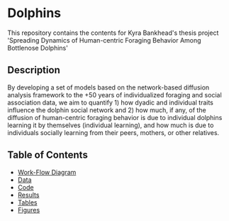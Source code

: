 # Dolphins

This repository contains the contents for Kyra Bankhead's thesis project 'Spreading Dynamics of Human-centric Foraging Behavior Among Bottlenose Dolphins'

## Description

By developing a set of models based on the network-based diffusion analysis framework to the +50 years of individualized foraging and social association data, we aim to quantify 1) how dyadic and individual traits influence the dolphin social network and 2) how much, if any, of the diffusion of human-centric foraging behavior is due to individual dolphins learning it by themselves (individual learning), and how much is due to individuals socially learning from their peers, mothers, or other relatives. 

## Table of Contents

- [Work-Flow Diagram](https://github.com/bankheak/Dolphins/tree/main/WorkFlowDiagram)
- [Data](https://github.com/bankheak/Dolphins/tree/main/data)
- [Code](https://github.com/bankheak/Dolphins/tree/main/code)
- [Results](https://github.com/bankheak/Dolphins/tree/main/results)
- [Tables](https://github.com/bankheak/Dolphins/tree/main/tables)
- [Figures](https://github.com/bankheak/Dolphins/tree/main/figs)
